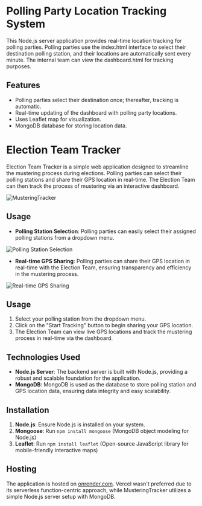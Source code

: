 # Polling Party Location Tracking System

This Node.js server application provides real-time location tracking for polling parties. Polling parties use the index.html interface to select their destination polling station, and their locations are automatically sent every minute. The internal team can view the dashboard.html for tracking purposes.

## Features

- Polling parties select their destination once; thereafter, tracking is automatic.
- Real-time updating of the dashboard with polling party locations.
- Uses Leaflet map for visualization.
- MongoDB database for storing location data.

# Election Team Tracker

Election Team Tracker is a simple web application designed to streamline the mustering process during elections. Polling parties can select their polling stations and share their GPS location in real-time. The Election Team can then track the process of mustering via an interactive dashboard.

![MusteringTracker](https://i.imgur.com/XqqDYyz.png)


## Usage

- **Polling Station Selection**: Polling parties can easily select their assigned polling stations from a dropdown menu.
  
![Polling Station Selection](https://i.imgur.com/NQeNm3B.png)

- **Real-time GPS Sharing**: Polling parties can share their GPS location in real-time with the Election Team, ensuring transparency and efficiency in the mustering process.

![Real-time GPS Sharing](https://i.imgur.com/yBZzrRA.png)

## Usage

1. Select your polling station from the dropdown menu.
2. Click on the "Start Tracking" button to begin sharing your GPS location.
3. The Election Team can view live GPS locations and track the mustering process in real-time via the dashboard.

## Technologies Used

- **Node.js Server**: The backend server is built with Node.js, providing a robust and scalable foundation for the application.
- **MongoDB**: MongoDB is used as the database to store polling station and GPS location data, ensuring data integrity and easy scalability.

## Installation

1. **Node.js**: Ensure Node.js is installed on your system.
2. **Mongoose**: Run `npm install mongoose` (MongoDB object modeling for Node.js)
3. **Leaflet**: Run `npm install leaflet` (Open-source JavaScript library for mobile-friendly interactive maps)

## Hosting

The application is hosted on [onrender.com](https://onrender.com/). Vercel wasn't preferred due to its serverless function-centric approach, while MusteringTracker utilizes a simple Node.js server setup with MongoDB.

